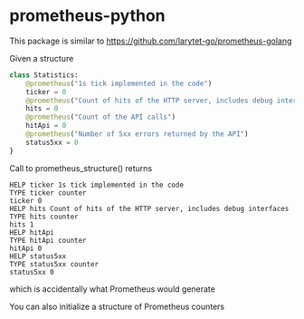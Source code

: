 # prometheus-python


This package is similar to https://github.com/larytet-go/prometheus-golang

Given a structure 

```Python
class Statistics:
	@prometheus("1s tick implemented in the code")
	ticker = 0
	@prometheus("Count of hits of the HTTP server, includes debug interfaces")
	hits = 0  
	@prometheus("Count of the API calls")
	hitApi = 0
	@prometheus("Number of 5xx errors returned by the API")
	status5xx = 0
}
```

Call to prometheus_structure() returns

	HELP ticker 1s tick implemented in the code
	TYPE ticker counter
	ticker 0
	HELP hits Count of hits of the HTTP server, includes debug interfaces
	TYPE hits counter
	hits 1
	HELP hitApi 
	TYPE hitApi counter
	hitApi 0
	HELP status5xx 
	TYPE status5xx counter
	status5xx 0

which is accidentally what Prometheus would generate 

You can also initialize a structure of Prometheus counters 

